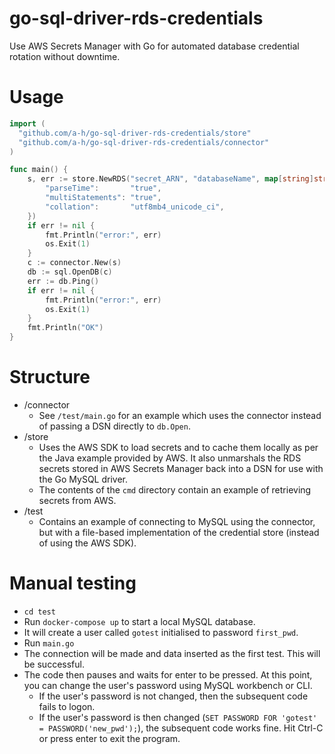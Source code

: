 # go-sql-driver-rds-credentials

Use AWS Secrets Manager with Go for automated database credential rotation without downtime.

# Usage

```go
import (
  "github.com/a-h/go-sql-driver-rds-credentials/store"
  "github.com/a-h/go-sql-driver-rds-credentials/connector"
)

func main() {
	s, err := store.NewRDS("secret_ARN", "databaseName", map[string]string{
		"parseTime":       "true",
		"multiStatements": "true",
		"collation":       "utf8mb4_unicode_ci",
	})
	if err != nil {
		fmt.Println("error:", err)
		os.Exit(1)
	}
	c := connector.New(s)
	db := sql.OpenDB(c)
	err := db.Ping()
	if err != nil {
		fmt.Println("error:", err)
		os.Exit(1)
	}
	fmt.Println("OK")
}
```

# Structure

* /connector
  * See `/test/main.go` for an example which uses the connector instead of passing a DSN directly to `db.Open`.
* /store
  * Uses the AWS SDK to load secrets and to cache them locally as per the Java example provided by AWS. It also unmarshals the RDS secrets stored in AWS Secrets Manager back into a DSN for use with the Go MySQL driver.
  * The contents of the `cmd` directory contain an example of retrieving secrets from AWS.
* /test
  * Contains an example of connecting to MySQL using the connector, but with a file-based implementation of the credential store (instead of using the AWS SDK).

# Manual testing

* `cd test`
* Run `docker-compose up` to start a local MySQL database.
* It will create a user called `gotest` initialised to password `first_pwd`.
* Run `main.go`
* The connection will be made and data inserted as the first test. This will be successful.
* The code then pauses and waits for enter to be pressed. At this point, you can change the user's password using MySQL workbench or CLI.
  * If the user's password is not changed, then the subsequent code fails to logon.
  * If the user's password is then changed (`SET PASSWORD FOR 'gotest' = PASSWORD('new_pwd');`), the subsequent code works fine. Hit Ctrl-C or press enter to exit the program.
